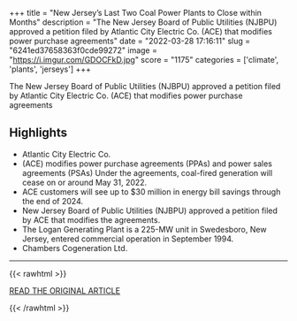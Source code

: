 +++
title = "New Jersey’s Last Two Coal Power Plants to Close within Months"
description = "The New Jersey Board of Public Utilities (NJBPU) approved a petition filed by Atlantic City Electric Co. (ACE) that modifies power purchase agreements"
date = "2022-03-28 17:16:11"
slug = "6241ed37658363f0cde99272"
image = "https://i.imgur.com/GDOCFkD.jpg"
score = "1175"
categories = ['climate', 'plants', 'jerseys']
+++

The New Jersey Board of Public Utilities (NJBPU) approved a petition filed by Atlantic City Electric Co. (ACE) that modifies power purchase agreements

## Highlights

- Atlantic City Electric Co.
- (ACE) modifies power purchase agreements (PPAs) and power sales agreements (PSAs) Under the agreements, coal-fired generation will cease on or around May 31, 2022.
- ACE customers will see up to $30 million in energy bill savings through the end of 2024.
- New Jersey Board of Public Utilities (NJBPU) approved a petition filed by ACE that modifies the agreements.
- The Logan Generating Plant is a 225-MW unit in Swedesboro, New Jersey, entered commercial operation in September 1994.
- Chambers Cogeneration Ltd.

---

{{< rawhtml >}}
  <p class="article-category">
    <a target="_blank" href="https://www.powermag.com/new-jerseys-last-two-coal-power-plants-to-close-within-months/">READ THE ORIGINAL ARTICLE</a>
  </p>
{{< /rawhtml >}}
